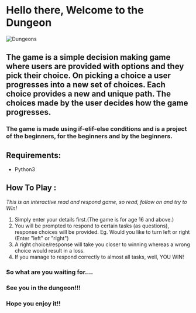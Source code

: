 # Hello there, Welcome to the Dungeon


![Dungeons](https://i.pinimg.com/originals/4f/21/b5/4f21b56db5008735dfe203660aa663b0.jpg)
## The game is a simple decision making game where users are provided with options and they pick their choice. On picking a choice a user progresses into a new set of choices. Each choice provides a new and unique path. The choices made by the user decides how the game progresses.

### The game is made using if-elif-else conditions and is a project of the beginners, for the beginners and by the beginners.


## Requirements:
   - Python3

## How To Play :

_This is an interactive read and respond game, so read, follow on and try to Win!_ 

1. Simply enter your details first.(The game is for age 16 and above.)
2. You will be prompted to respond to certain tasks (as questions), response choices will be provided.
   Eg. Would you like to turn left or right (Enter "left" or "right")
3. A right choice/response will take you closer to winning whereas a wrong choice would result in a loss.
4. If you manage to respond correctly to almost all tasks, well, YOU WIN!


### So what are you waiting for....
### See you in the dungeon!!!
### Hope you enjoy it!!

